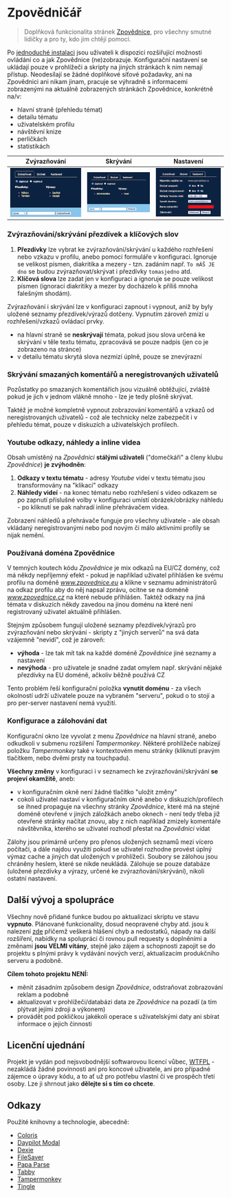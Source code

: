 # Zpovědničář

> Doplňková funkcionalita stránek [Zpovědnice](https://www.zpovednice.eu/), pro všechny smutné lidičky a pro
> ty, kdo jim chtějí pomoci.

Po [jednoduché instalaci](INSTALL.md) jsou uživateli k dispozici rozšiřující možnosti ovládání co a jak
Zpovědnice (ne)zobrazuje. Konfigurační nastavení se ukládají pouze v prohlížeči a skripty na jiných stránkách
k nim nemají přístup. Neodesílají se žádné doplňkové síťové požadavky, ani na Zpovědnici ani nikam jinam,
pracuje se výhradně s informacemi zobrazenými na aktuálně zobrazených stránkách Zpovědnice, konkrétně na/v:

- hlavní straně (přehledu témat)
- detailu tématu
- uživatelském profilu
- návštěvní knize
- perličkách
- statistikách

| Zvýrazňování | Skrývání  | Nastavení |
| ------------ | --------- | --------- |
| ![Highlight](/assets/images/config-highlight.png) | ![Highlight](/assets/images/config-hide.png) | ![Highlight](/assets/images/config-settings.png) |

### Zvýrazňování/skrývání přezdívek a klíčových slov

1. **Přezdívky** lze vybrat ke zvýrazňování/skrývání u každého rozhřešení nebo vzkazu v profilu, anebo pomocí
   formuláře v konfiguraci. Ignoruje se velikost písmen, diakritika a mezery - tzn. zadáním
   např. `To mÁŠ JE dno` se budou zvýrazňovat/skrývat i přezdívky `tomasjedno` atd.
2. **Klíčová slova** lze zadat jen v konfiguraci a ignoruje se pouze velikost písmen (ignorací diakritiky a
   mezer by docházelo k příliš mnoha falešným shodám).

Zvýrazňování i skrývání lze v konfiguraci zapnout i vypnout, aniž by byly uložené seznamy přezdívek/výrazů
dotčeny. Vypnutím zároveň zmizí u rozhřešení/vzkazů ovládací prvky.

- na hlavní straně se **neskrývají** témata, pokud jsou slova určená ke skrývání v těle textu tématu,
  zpracovává se pouze nadpis (jen co je zobrazeno na stránce)
- v detailu tématu skrytá slova nezmizí úplně, pouze se znevýrazní

### Skrývání smazaných komentářů a neregistrovaných uživatelů

Pozůstatky po smazaných komentářích jsou vizuálně obtěžující, zvláště pokud je jich v jednom vlákně mnoho -
lze je tedy plošně skrývat.

Taktéž je možné kompletně vypnout zobrazování komentářů a vzkazů od neregistrovaných uživatelů - což ale
technicky nelze zabezpečit i v přehledu témat, pouze v diskuzích a uživatelských profilech.

### Youtube odkazy, náhledy a inline videa

Obsah umístěný na *Zpovědnici* **stálými uživateli** ("domečkáři" a členy klubu *Zpovědnice*) **je
zvýhodněn**:

1. **Odkazy v textu tématu** - adresy *Youtube* videí v textu tématu jsou transformovány na "klikací" odkazy
2. **Náhledy videí** - na konec tématu nebo rozhřešení s video odkazem se po zapnutí příslušné volby v
   konfiguraci umístí obrázek/obrázky náhledu - po kliknutí se pak nahradí inline přehrávačem videa.

Zobrazení náhledů a přehrávače funguje pro všechny uživatele - ale obsah vkládaný neregistrovanými nebo pod
novým či málo aktivními profily se nijak nemění.

### Používaná doména Zpovědnice

V temných koutech kódu *Zpovědnice* je mix odkazů na EU/CZ domény, což má někdy nepříjemný efekt - pokud je
například uživatel přihlášen ke svému profilu na doméně *www.zpovednice.eu* a klikne v seznamu administrátorů
na odkaz profilu aby do něj napsal zprávu, ocitne se na doméně *www.zpovednice.cz* na které nebude přihlášen.
Taktéž odkazy na jiná témata v diskuzích někdy zavedou na jinou doménu na které není registrovaný uživatel
aktuálně přihlášen.

Stejným způsobem fungují uložené seznamy přezdívek/výrazů pro zvýrazňování nebo skrývání - skripty z "jiných
serverů" na svá data vzájemně "nevidí", což je zároveň:

- **výhoda** - lze tak mít tak na každé doméně *Zpovědnice* jiné seznamy a nastavení
- **nevýhoda** - pro uživatele je snadné zadat omylem např. skrývání nějaké přezdívky na EU doméně, ačkoliv
  běžně používá CZ

Tento problém řeší konfigurační položka **vynutit doménu** - za všech okolností udrží uživatele pouze na
vybraném "serveru", pokud o to stojí a pro per-server nastavení nemá využití.

### Konfigurace a zálohování dat

Konfigurační okno lze vyvolat z menu *Zpovědnice* na hlavní straně, anebo odkudkoli v submenu rozšíření
*Tampermonkey*. Některé prohlížeče nabízejí položku *Tampermonkey* také v kontextovém menu stránky (kliknutí
pravým tlačítkem, nebo dvěmi prsty na touchpadu).

**Všechny změny** v konfiguraci i v seznamech ke zvýrazňování/skrývání **se projeví okamžitě**, aneb:

- v konfiguračním okně není žádné tlačítko "uložit změny"
- cokoli uživatel nastaví v konfiguračním okně anebo v diskuzích/profilech se ihned propaguje na všechny
  stránky *Zpovědnice*, které má na stejné doméně otevřené v jiných záložkách anebo oknech - není tedy třeba
  již otevřené stránky načítat znovu, aby z nich například zmizely komentáře návštěvníka, kterého se uživatel
  rozhodl přestat na *Zpovědnici* vídat

Zálohy jsou primárně určeny pro přenos uložených seznamů mezi vícero počítači, a dále najdou využití pokud se
uživatel rozhodne provést úplný výmaz cache a jiných dat uložených v prohlížeči. Soubory se zálohou jsou
chráněny heslem, které se nikde neukládá. Zálohuje se pouze databáze (uložené přezdívky a výrazy, určené ke
zvýrazňování/skrývání), nikoli ostatní nastavení.

## Další vývoj a spolupráce

Všechny nově přidané funkce budou po aktualizaci skriptu ve stavu **vypnuto**. Plánované funkcionality, dosud
neopravené chyby atd. jsou k nalezení [zde](https://github.com/zpovednicar/zpovednicar/issues) přičemž veškerá
hlášení chyb a nedostatků, nápady na další rozšíření, nabídky na spolupráci či rovnou pull requesty s
doplněními a změnami **jsou VELMI vítány**,  stejně jako zájem a schopnosti zapojit se do projektu s plnými
právy k vydávání nových verzí, aktualizacím  produkčního serveru a podobně.

**Cílem tohoto projektu NENÍ:**

- měnit zásadním způsobem design *Zpovědnice*, odstraňovat zobrazování reklam a podobně
- aktualizovat v prohlížeči/databázi data ze *Zpovědnice* na pozadí (a tím plýtvat jejími zdroji a výkonem)
- provádět pod pokličkou jakékoli operace s uživatelskými daty ani sbírat informace o jejich činnosti

## Licenční ujednání

Projekt je vydán pod nejsvobodnější softwarovou licencí vůbec, [WTFPL](http://www.wtfpl.net/) - nezakládá
žádné povinnosti ani pro koncové uživatele, ani pro případné zájemce o úpravy kódu, a to ať už pro potřebu
vlastní či ve prospěch třetí osoby. Lze ji shrnout jako **dělejte si s tím co chcete**.

## Odkazy

Použité knihovny a technologie, abecedně:

- [Coloris](https://github.com/mdbassit/Coloris)
- [Daypilot Modal](https://modal.daypilot.org/)
- [Dexie](https://dexie.org/)
- [FileSaver](https://github.com/eligrey/FileSaver.js)
- [Papa Parse](https://www.papaparse.com/)
- [Tabby](https://github.com/cferdinandi/tabby/)
- [Tampermonkey](https://www.tampermonkey.net/)
- [Tingle](https://tingle.robinparisi.com/)

